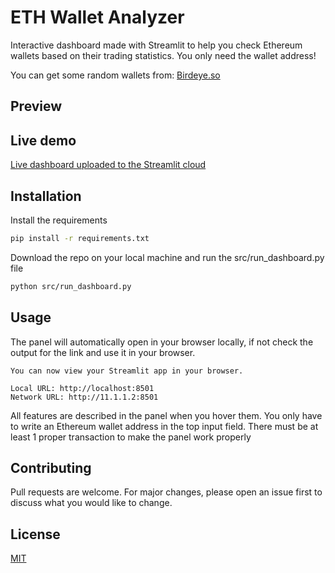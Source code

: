 # ETH Wallet Analyzer

Interactive dashboard made with Streamlit to help you check Ethereum wallets based on their trading statistics. You only need the wallet address!

You can get some random wallets from: [Birdeye.so](https://birdeye.so/leaderboard/7D?chain=ethereum)

## Preview

## Live demo
[Live dashboard uploaded to the Streamlit cloud](https://wallet-analyzer-portfolio.streamlit.app/)

## Installation

Install the requirements
```bash
pip install -r requirements.txt
```

Download the repo on your local machine and run the src/run_dashboard.py file

```bash
python src/run_dashboard.py
```

## Usage
The panel will automatically open in your browser locally, if not check the output for the link and use it in your browser.
```
You can now view your Streamlit app in your browser.

Local URL: http://localhost:8501
Network URL: http://11.1.1.2:8501
```

All features are described in the panel when you hover them. You only have to write an Ethereum wallet address in the top input field. There must be at least 1 proper transaction to make the panel work properly

## Contributing

Pull requests are welcome. For major changes, please open an issue first
to discuss what you would like to change.

## License

[MIT](https://choosealicense.com/licenses/mit/)
